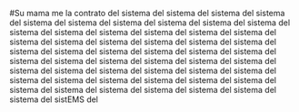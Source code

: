#Su mama me la contrato del sistema del sistema del sistema del sistema del sistema del sistema del sistema del sistema del sistema del sistema del sistema del sistema del sistema del sistema del sistema del sistema del sistema del sistema del sistema del sistema del sistema del sistema del sistema del sistema del sistema del sistema del sistema del sistema del sistema del sistema del sistema del sistema del sistema del sistema del sistema del sistema del sistema del sistema del sistema del sistema del sistema del sistema del sistema del sistema del sistema del sistema del sistema del sistema del sistema del sistema del sistema del sistema del sistema del sistEMS del 